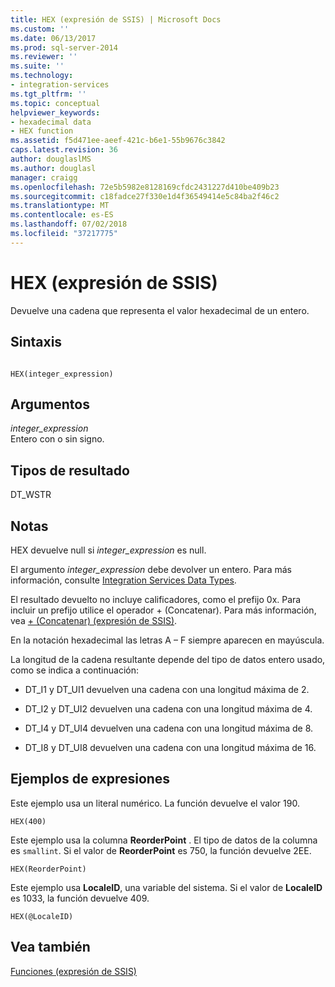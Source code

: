 ```yaml
---
title: HEX (expresión de SSIS) | Microsoft Docs
ms.custom: ''
ms.date: 06/13/2017
ms.prod: sql-server-2014
ms.reviewer: ''
ms.suite: ''
ms.technology:
- integration-services
ms.tgt_pltfrm: ''
ms.topic: conceptual
helpviewer_keywords:
- hexadecimal data
- HEX function
ms.assetid: f5d471ee-aeef-421c-b6e1-55b9676c3842
caps.latest.revision: 36
author: douglaslMS
ms.author: douglasl
manager: craigg
ms.openlocfilehash: 72e5b5982e8128169cfdc2431227d410be409b23
ms.sourcegitcommit: c18fadce27f330e1d4f36549414e5c84ba2f46c2
ms.translationtype: MT
ms.contentlocale: es-ES
ms.lasthandoff: 07/02/2018
ms.locfileid: "37217775"
---
```

# <a name="hex-ssis-expression"></a>HEX (expresión de SSIS)
  Devuelve una cadena que representa el valor hexadecimal de un entero.  
  
## <a name="syntax"></a>Sintaxis  
  
```  
  
HEX(integer_expression)  
```  
  
## <a name="arguments"></a>Argumentos  
 *integer_expression*  
 Entero con o sin signo.  
  
## <a name="result-types"></a>Tipos de resultado  
 DT_WSTR  
  
## <a name="remarks"></a>Notas  
 HEX devuelve null si *integer_expression* es null.  
  
 El argumento *integer_expression* debe devolver un entero. Para más información, consulte [Integration Services Data Types](../data-flow/integration-services-data-types.md).  
  
 El resultado devuelto no incluye calificadores, como el prefijo 0x. Para incluir un prefijo utilice el operador + (Concatenar). Para más información, vea [+ &#40;Concatenar&#41; &#40;expresión de SSIS&#41;](concatenate-ssis-expression.md).  
  
 En la notación hexadecimal las letras A – F siempre aparecen en mayúscula.  
  
 La longitud de la cadena resultante depende del tipo de datos entero usado, como se indica a continuación:  
  
-   DT_I1 y DT_UI1 devuelven una cadena con una longitud máxima de 2.  
  
-   DT_I2 y DT_UI2 devuelven una cadena con una longitud máxima de 4.  
  
-   DT_I4 y DT_UI4 devuelven una cadena con una longitud máxima de 8.  
  
-   DT_I8 y DT_UI8 devuelven una cadena con una longitud máxima de 16.  
  
## <a name="expression-examples"></a>Ejemplos de expresiones  
 Este ejemplo usa un literal numérico. La función devuelve el valor 190.  
  
```  
HEX(400)   
```  
  
 Este ejemplo usa la columna **ReorderPoint** . El tipo de datos de la columna es `smallint`. Si el valor de **ReorderPoint** es 750, la función devuelve 2EE.  
  
```  
HEX(ReorderPoint)   
```  
  
 Este ejemplo usa **LocaleID**, una variable del sistema. Si el valor de **LocaleID** es 1033, la función devuelve 409.  
  
```  
HEX(@LocaleID)  
```  
  
## <a name="see-also"></a>Vea también  
 [Funciones &#40;expresión de SSIS&#41;](functions-ssis-expression.md)  
  
  
